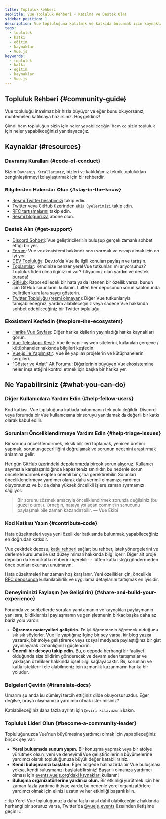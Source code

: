 ```yaml
---
title: Topluluk Rehberi
seoTitle: Vue Topluluk Rehberi - Katılma ve Destek Olma
sidebar_position: 1
description: Vue topluluğuna katılmak ve katkıda bulunmak için kaynaklar ve fırsatlar. Bu rehber, topluluğunuzda nasıl etki yaratabileceğinizi anlatıyor.
tags: 
  - topluluk
  - katkı
  - eğitim
  - kaynaklar
  - Vue.js
keywords: 
  - topluluk
  - katkı
  - eğitim
  - kaynaklar
  - Vue.js
---
```

## Topluluk Rehberi {#community-guide}

Vue topluluğu inanılmaz bir hızla büyüyor ve eğer bunu okuyorsanız, muhtemelen katılmaya hazırsınız. Hoş geldiniz!

Şimdi hem topluluğun sizin için neler yapabileceğini hem de sizin topluluk için neler yapabileceğinizi yanıtlayacağız.

## Kaynaklar {#resources}

### Davranış Kuralları {#code-of-conduct}

Bizim `Davranış Kurallarımız`, bizleri ve katıldığımız teknik toplulukları zenginleştirmeyi kolaylaştırmak için bir rehberdir.

### Bilgilerden Haberdar Olun {#stay-in-the-know}

- [Resmi Twitter hesabımızı](https://twitter.com/vuejs) takip edin.
- Twitter veya GitHub üzerinden `ekip üyelerimizi` takip edin.
- [RFC tartışmalarını](https://github.com/vuejs/rfcs) takip edin.
- [Resmi bloğumuza](https://blog.vuejs.org/) abone olun.

### Destek Alın {#get-support}

- [Discord Sohbeti](https://discord.com/invite/vue): Vue geliştiricilerinin buluşup gerçek zamanlı sohbet ettiği bir yer.
- [Forum](https://forum.vuejs.org/): Vue ve ekosistemi hakkında soru sormak ve cevap almak için en iyi yer.
- [DEV Topluluğu](https://dev.to/t/vue): Dev.to'da Vue ile ilgili konuları paylaşın ve tartışın.
- [Toplantılar](https://events.vuejs.org/meetups): Kendinize benzer yerel Vue tutkunları mı arıyorsunuz? Topluluk lideri olma ilginiz mi var? İhtiyacınız olan yardım ve destek burada!
- [GitHub](https://github.com/vuejs): Rapor edilecek bir hata ya da istenen bir özellik varsa, bunun için GitHub sorunlarını kullanın. Lütfen her deposunun sorun şablonunda belirtilen kurallara saygı gösterin.
- [Twitter Topluluğu (resmi olmayan)](https://twitter.com/i/communities/1516368750634840064): Diğer Vue tutkunlarıyla tanışabileceğiniz, yardım alabileceğiniz veya sadece Vue hakkında sohbet edebileceğiniz bir Twitter topluluğu.

### Ekosistemi Keşfedin {#explore-the-ecosystem}

- [Harika Vue Sayfası](https://github.com/vuejs/awesome-vue): Diğer harika kişilerin yayınladığı harika kaynakları görün.
- [Vue Teleskopu Keşif](https://vuetelescope.com/explore): Vue ile yapılmış web sitelerini, kullanılan çerçeve / kütüphaneler hakkında bilgileri keşfedin.
- [Vue.js ile Yapılmıştır](https://madewithvuejs.com/): Vue ile yapılan projelerin ve kütüphanelerin sergileri.
- [ "Göster ve Anlat" Alt Forumu](https://github.com/vuejs/core/discussions/categories/show-and-tell): Diğerlerinin büyüyen Vue ekosistemine neler inşa ettiğini kontrol etmek için başka bir harika yer.

## Ne Yapabilirsiniz {#what-you-can-do}

### Diğer Kullanıcılara Yardım Edin {#help-fellow-users}

Kod katkısı, Vue topluluğuna katkıda bulunmanın tek yolu değildir. Discord veya forumda bir Vue kullanıcısına bir soruyu yanıtlamak da değerli bir katkı olarak kabul edilir.

### Sorunları Önceliklendirmeye Yardım Edin {#help-triage-issues}

Bir sorunu önceliklendirmek, eksik bilgileri toplamak, yeniden üretimi yapmak, sorunun geçerliliğini doğrulamak ve sorunun nedenini araştırmak anlamına gelir.

Her gün [GitHub üzerindeki depolarımızda](https://github.com/vuejs) birçok sorun alıyoruz. Kullanıcı sayımızla karşılaştırıldığında kapasitemiz sınırlıdır, bu nedenle sorun önceliklendirmek ekipten önemli bir çaba gerektirebilir. Sorunları önceliklendirmeye yardımcı olarak daha verimli olmamıza yardımcı oluyorsunuz ve bu da daha yüksek öncelikli işlere zaman ayırmamızı sağlıyor.

> Bir sorunu çözmek amacıyla önceliklendirmek zorunda değilsiniz (bu güzel olurdu). Örneğin, hataya yol açan commit'in sonucunu paylaşmak bile zaman kazandırabilir.
> — Vue Ekibi

### Kod Katkısı Yapın {#contribute-code}

Hata düzeltmeleri veya yeni özellikler katkısında bulunmak, yapabileceğiniz en doğrudan katkıdır.

Vue çekirdek deposu, [katkı rehberi](https://github.com/vuejs/core/blob/main/.github/contributing.md) sağlar; bu rehber, istek yönergelerini ve derleme kurulumu ile üst düzey mimari hakkında bilgi içerir. Diğer alt proje depoları da kendi katkı rehberini içerebilir - lütfen katkı isteği göndermeden önce bunları okumayı unutmayın.

Hata düzeltmeleri her zaman hoş karşılanır. Yeni özellikler için, öncelikle [RFC deposunda](https://github.com/vuejs/rfcs/discussions) kullanılabilirlik ve uygulama detaylarını tartışmak en iyisidir.

### Deneyiminizi Paylaşın (ve Geliştirin) {#share-and-build-your-experience}

Forumda ve sohbetlerde soruları yanıtlamanın ve kaynakları paylaşmanın yanı sıra, bildiklerinizi paylaşmanın ve genişletmenin birkaç başka daha az bariz yolu vardır:

- **Öğrenme materyalleri geliştirin.** En iyi öğrenmenin öğretmek olduğunu sık sık söylerler. Vue ile yaptığınız ilginç bir şey varsa, bir blog yazısı yazarak, bir atölye geliştirerek veya sosyal medyada paylaştığınız bir gist yayınlayarak uzmanlığınızı güçlendirin.
- **Önemli bir depoyu takip edin.** Bu, o depoda herhangi bir faaliyet olduğunda size bildirim gönderecek ve devam eden tartışmalar ve yaklaşan özellikler hakkında içsel bilgi sağlayacaktır. Bu, sorunları ve katkı isteklerini ele alabilmeniz için uzmanlık kazanmanın harika bir yoludur.

### Belgeleri Çevirin {#translate-docs}

Umarım şu anda bu cümleyi tercih ettiğiniz dilde okuyorsunuzdur. Eğer değilse, oraya ulaşmamıza yardımcı olmak ister misiniz?

Katılabileceğiniz daha fazla ayrıntı için `Çeviri kılavuzuna` bakın.

### Topluluk Lideri Olun {#become-a-community-leader}

Topluluğunuzda Vue'nun büyümesine yardımcı olmak için yapabileceğiniz birçok şey var:

- **Yerel buluşmada sunum yapın.** Bir konuşma yapmak veya bir atölye yürütmek olsun, yeni ve deneyimli Vue geliştiricilerinin büyümelerine yardımcı olarak topluluğunuza büyük değer katabilirsiniz.
- **Kendi buluşmanızı başlatın.** Eğer bölgede halihazırda bir Vue buluşması yoksa, kendi buluşmanızı başlatabilirsiniz! Başarılı olmanıza yardımcı olması için [events.vuejs.org'daki kaynakları](https://events.vuejs.org/resources/#getting-started) kullanın!
- **Buluşma organizatörlerine yardımcı olun.** Bir etkinliği yürütmek için her zaman fazla yardıma ihtiyaç vardır, bu nedenle yerel organizatörlere yardımcı olmak için elinizi uzatın ve her etkinliği başarılı kılın.

:::tip
Yerel Vue topluluğunuzla daha fazla nasıl dahil olabileceğiniz hakkında herhangi bir sorunuz varsa, Twitter'da [@vuejs_events](https://www.twitter.com/vuejs_events) üzerinden iletişime geçin!
:::